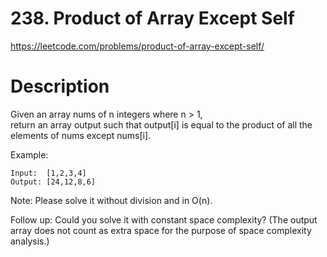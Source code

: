# 238. Product of Array Except Self

https://leetcode.com/problems/product-of-array-except-self/

# Description

Given an array nums of n integers where n > 1,  
return an array output such that output[i] is equal to 
the product of all the elements of nums except nums[i].

Example:
```
Input:  [1,2,3,4]
Output: [24,12,8,6]
```

Note: Please solve it without division and in O(n).

Follow up:
Could you solve it with constant space complexity? 
(The output array does not count as extra space for the purpose of space complexity analysis.)
